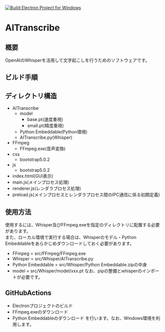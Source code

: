 [![Build Electron Project for Windows](https://github.com/toyfer/AITranscribe-Electron/actions/workflows/build.yml/badge.svg)](https://github.com/toyfer/AITranscribe-Electron/actions/workflows/build.yml)
# AITranscribe

## 概要
OpenAIのWhisperを活用して文字起こしを行うためのソフトウェアです。

## ビルド手順

## ディレクトリ構造
- AITranscribe
    - model
        - base.pt(速度重視)
        - small.pt(精度重視)
    - Python Embeddable(Python環境)
    - AITranscribe.py(Whisper)
- FFmpeg
    - FFmpeg.exe(音声変換)
- css
    - bootstrap5.0.2
- js
    - bootstrap5.0.2
- index.html(GUI表示)
- main.js(メインプロセス処理)
- renderer.js(レンダラプロセス処理)
- preload.js(メインプロセスとレンダラプロセス間のIPC通信に係る初期定義)

## 使用方法
使用するには、Whisper及びFFmpeg.exeを指定のディレクトリに配置する必要があります。  
また、ローカル環境で実行する場合は、Whisperのモデル・Python Embeddableをあらかじめダウンロードしておく必要があります。
- FFmpeg = src/FFmpeg/FFmpeg.exe
- Whisper = src/Whisper/AITranscribe.py
- Python Embeddable = src/Whisper/Python Embeddable.zipの中身
- model = src/Whisper/model/xxx.pt
なお、pipの整備とwhisperのインポートが必要です。

## GitHubActions
- Electronプロジェクトのビルド
- FFmpeg.exeのダウンロード
- Python Embeddableのダウンロード
を行います。なお、Windows環境を利用します。

